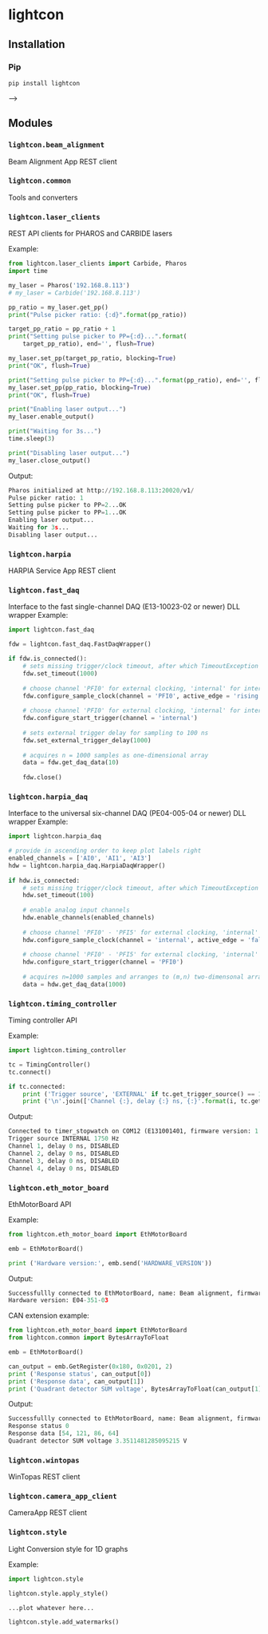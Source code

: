 # lightcon

## Installation
### Pip
```pip install lightcon```
<!--
## Changelog
### 1.1
#### Added
fast_daq module
examples/fast_daq_wrapper_example.py
#### Fixed
#### Removed

### 1.0
Initial release
<!--
#### Added
#### Fixed
#### Removed
-->
-->

## Modules

### `lightcon.beam_alignment`
Beam Alignment App REST client

### `lightcon.common`
Tools and converters

### `lightcon.laser_clients`
REST API clients for PHAROS and CARBIDE lasers

Example:
```python
from lightcon.laser_clients import Carbide, Pharos
import time

my_laser = Pharos('192.168.8.113')
# my_laser = Carbide('192.168.8.113')

pp_ratio = my_laser.get_pp()
print("Pulse picker ratio: {:d}".format(pp_ratio))

target_pp_ratio = pp_ratio + 1
print("Setting pulse picker to PP={:d}...".format(
    target_pp_ratio), end='', flush=True)

my_laser.set_pp(target_pp_ratio, blocking=True)
print("OK", flush=True)

print("Setting pulse picker to PP={:d}...".format(pp_ratio), end='', flush=True)
my_laser.set_pp(pp_ratio, blocking=True)
print("OK", flush=True)

print("Enabling laser output...")
my_laser.enable_output()

print("Waiting for 3s...")
time.sleep(3)

print("Disabling laser output...")
my_laser.close_output()
```

Output:
```python console
Pharos initialized at http://192.168.8.113:20020/v1/
Pulse picker ratio: 1
Setting pulse picker to PP=2...OK
Setting pulse picker to PP=1...OK
Enabling laser output...
Waiting for 3s...
Disabling laser output...
```


### `lightcon.harpia`
HARPIA Service App REST client

### `lightcon.fast_daq`
Interface to the fast single-channel DAQ (E13-10023-02 or newer) DLL wrapper
Example:
```python
import lightcon.fast_daq

fdw = lightcon.fast_daq.FastDaqWrapper()

if fdw.is_connected():
    # sets missing trigger/clock timeout, after which TimeoutException is raised
    fdw.set_timeout(1000)
    
    # choose channel 'PFI0' for external clocking, 'internal' for internal clocking. Use 'rising' or 'falling' for active_edge
    fdw.configure_sample_clock(channel = 'PFI0', active_edge = 'rising')
    
    # choose channel 'PFI0' for external clocking, 'internal' for internal triggering
    fdw.configure_start_trigger(channel = 'internal')
    
    # sets external trigger delay for sampling to 100 ns
    fdw.set_external_trigger_delay(1000)
    
    # acquires n = 1000 samples as one-dimensional array
    data = fdw.get_daq_data(10)
    
    fdw.close()
```

### `lightcon.harpia_daq`
Interface to the universal six-channel DAQ (PE04-005-04 or newer) DLL wrapper
Example:
```python
import lightcon.harpia_daq

# provide in ascending order to keep plot labels right
enabled_channels = ['AI0', 'AI1', 'AI3']
hdw = lightcon.harpia_daq.HarpiaDaqWrapper()
    
if hdw.is_connected:
    # sets missing trigger/clock timeout, after which TimeoutException is raised
    hdw.set_timeout(100)
    
    # enable analog input channels
    hdw.enable_channels(enabled_channels)
    
    # choose channel 'PFI0' - 'PFI5' for external clocking, 'internal' for internal clocking. Use 'rising' or 'falling' for active_edge
    hdw.configure_sample_clock(channel = 'internal', active_edge = 'falling')
    
    # choose channel 'PFI0' - 'PFI5' for external clocking, 'internal' for internal triggering
    hdw.configure_start_trigger(channel = 'PFI0')
    
    # acquires n=1000 samples and arranges to (m,n) two-dimensonal array, where m is number of enabled channels (in ascending order)
    data = hdw.get_daq_data(1000)    
```

### `lightcon.timing_controller`
Timing controller API

Example:
```python
import lightcon.timing_controller

tc = TimingController()
tc.connect()

if tc.connected:
    print ('Trigger source', 'EXTERNAL' if tc.get_trigger_source() == 1 else 'INTERNAL {:} Hz'.format(tc.get_frequency()))
    print ('\n'.join(['Channel {:}, delay {:} ns, {:}'.format(i, tc.get_delay(i), 'ENABLED' if tc.get_enabled(i)==1 else 'DISABLED') for i in [1,2,3,4]]))
```

Output:
```python console
Connected to timer_stopwatch on COM12 (E131001401, firmware version: 1.0.1)
Trigger source INTERNAL 1750 Hz
Channel 1, delay 0 ns, DISABLED
Channel 2, delay 0 ns, DISABLED
Channel 3, delay 0 ns, DISABLED
Channel 4, delay 0 ns, DISABLED
```

### `lightcon.eth_motor_board`
EthMotorBoard API

Example:
```python
from lightcon.eth_motor_board import EthMotorBoard

emb = EthMotorBoard()

print ('Hardware version:', emb.send('HARDWARE_VERSION'))
```

Output:
```python console
Successfullly connected to EthMotorBoard, name: Beam alignment, firmware version: 5.5.1
Hardware version: E04-351-03
```

CAN extension example:
```python
from lightcon.eth_motor_board import EthMotorBoard
from lightcon.common import BytesArrayToFloat

emb = EthMotorBoard()

can_output = emb.GetRegister(0x180, 0x0201, 2)
print ('Response status', can_output[0])
print ('Response data', can_output[1])
print ('Quadrant detector SUM voltage', BytesArrayToFloat(can_output[1]), 'V')
```

Output:
```python
Successfullly connected to EthMotorBoard, name: Beam alignment, firmware version: 5.5.1
Response status 0
Response data [54, 121, 86, 64]
Quadrant detector SUM voltage 3.3511481285095215 V
```


### `lightcon.wintopas`
WinTopas REST client

### `lightcon.camera_app_client`
CameraApp REST client

### `lightcon.style`
Light Conversion style for 1D graphs


Example:
```python
import lightcon.style

lightcon.style.apply_style()

...plot whatever here...

lightcon.style.add_watermarks()
```




